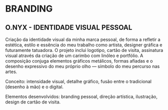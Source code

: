 # BRANDING

## O.NYX - IDENTIDADE VISUAL PESSOAL

Criação da identidade visual da minha marca pessoal, de forma a refletir a estética, estilo e essência do meu trabalho como artista, designer gráfica e futuramente tatuadora. O projeto inclui logotipo, cartão de visita, assinatura visual através da criação de um carimbo com linóleo e portfólio.
A composição conjuga elementos gráficos metálicos, formas afiadas e o desenho expressivo do meu próprio olho — símbolo do meu percurso nas artes.

Conceito: intensidade visual, detalhe gráfico, fusão entre o tradicional (desenho à mão) e o digital.

Elementos desenvolvidos: branding pessoal, direção artística, ilustração, design de cartão de visita.